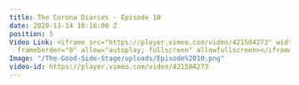 ```yaml
---
title: The Corona Diaries - Episode 10
date: 2020-11-14 10:16:00 Z
position: 5
Video Link: <iframe src="https://player.vimeo.com/video/421584273" width="640" height="360"
  frameborder="0" allow="autoplay; fullscreen" allowfullscreen></iframe>
Image: "/The-Good-Side-Stage/uploads/Episode%2010.png"
video-id: https://player.vimeo.com/video/421584273
---
```


